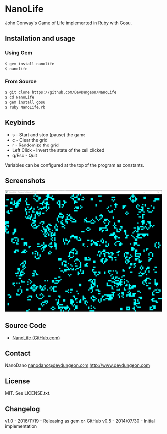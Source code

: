 # NanoLife

John Conway's Game of Life implemented in Ruby with Gosu.

## Installation and usage

### Using Gem
    $ gem install nanolife
    $ nanolife
    
### From Source

	$ git clone https://github.com/DevDungeon/NanoLife
	$ cd NanoLife
	$ gem install gosu
	$ ruby NanoLife.rb


## Keybinds

- s - Start and stop (pause) the game
- c - Clear the grid
- r - Randomize the grid
- Left Click - Invert the state of the cell clicked
- q/Esc - Quit

Variables can be configured at the top of the program as constants.

## Screenshots

![Screenshot of main window](screenshots/NanoLifeMainWindow.png)

## Source Code

* [NanoLife (GitHub.com)](https://www.github.com/DevDungeon/NanoLife)

## Contact

NanoDano <nanodano@devdungeon.com>
http://www.devdungeon.com

## License

MIT. See LICENSE.txt.

## Changelog

v1.0 - 2016/11/19 - Releasing as gem on GitHub
v0.5 - 2014/07/30 - Initial implementation

